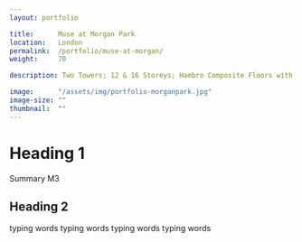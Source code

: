 ```yaml
---
layout: portfolio

title:      Muse at Morgan Park
location:   London
permalink:  /portfolio/muse-at-morgan/
weight:     70

description: Two Towers; 12 & 16 Storeys; Hambro Composite Floors with Reinforced Concrete Walls

image:      "/assets/img/portfolio-morganpark.jpg"
image-size: ""
thumbnail:  ""
---
```


# Heading 1

Summary M3

## Heading 2

typing words typing words typing words typing words
